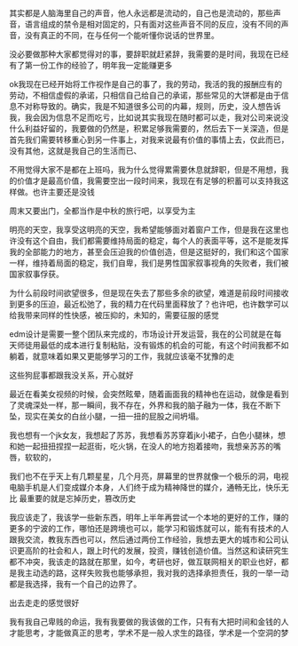 其实都是人脑海里自己的声音，他人永远都是流动的，自己也是流动的，那些声音，语言组成的禁令是相对固定的，只有面对这些声音不同的反应，没有不同的声音，没有真正的不同，在与任何一个能听懂你说话的世界里。

没必要做那种大家都觉得对的事，要辞职就赶紧辞，我需要的是时间，我现在已经有了第一份工作的经验了，明年我一定能赚更多

ok我现在已经开始将工作视作是自己的事了，我的劳动，我活的我的报酬应有的劳动，不相信虚假的承诺，只相信自己给自己的承诺，那些常见的大饼都是由于信息不对称导致的。确实，我是不知道很多公司的内幕，规则，历史，没人想告诉我，我会因为信息不足而吃亏，比如说其实我现在随时都可以走，我对公司来说没什么利益好留的，我要做的仍然是，积累足够我需要的，然后去下一关深造，但是首先我们需要转移重心到另一件事上，对我来说最有价值的事情上去，仅此而已，没有其他，这就是我自己的生活而已、

不用觉得大家不是都在上班吗，我为什么觉得累需要休息就辞职，但是不用想，我的价值才是最高价值，我需要空出一段时间来，我现在有足够的积蓄可以支持我这样做。也许主要还是没钱

周末又要出门，全都当作是中秋的旅行吧，以享受为主

明亮的天空，我享受这明亮的天空，我希望能够面对着窗户工作，但是我在这里也许没有这个自由，我们都需要维持局面的稳定，每个人的表面平等，这不是能发挥我的全部能力的地方，甚至会压迫我的价值创造，但是这挺好的，我们和这个国家一样，维持着局面的稳定，我们自卑，我们是男性国家叙事视角的失败者，我们被国家叙事俘获。

为什么前段时间欲望很多，但是现在失去了那些多余的欲望，难道是前段时间接收到更多的压迫，最近松弛了，我的精力在代码里面释放了？也许吧，也许数学可以给我带来同样的性快感，被压抑的，未知的，需要征服的感觉

edm设计是需要一整个团队来完成的，市场设计开发运营，我在的公司就是在每天师徒用最低的成本进行复制粘贴，没有锻炼的机会的可能，有这个时间我都不如躺着，就意味着如果又更能够学习的工作，我就应该毫不犹豫的走

这些狗屁事都跟我没关系，开心就好

最近在看美女视频的时候，会突然眩晕，随着画面我的精神也在运动，就像是看到了灵魂深处一样，那一瞬间，我不存在，外界和我的脑子融为一体，我在不断下坠，现实在美女的白丝小腿，一扭一扭的屁股之间坍塌。

我也想有一个jk女友，我想起了苏苏，我想看苏苏穿着jk小裙子，白色小腿袜，想和她一起扭扭捏捏一起逛街，吃火锅，在没人的地方抱着接吻，我想亲苏苏的嘴唇，软软的，

我们也不在乎天上有几颗星星，几个月亮，屏幕里的世界就像一个极乐的洞，电视电脑手机是人们变成媒介本身，人们终于成为精神降世的媒介，通畅无比，快乐无比
最重要的就是忘掉历史，篡改历史

我应该走了，我该学一些新东西，明年上半年再尝试一个本地的更好的工作，赚的更多的宁波的工作，哪怕还是跨境也可以，能学习和锻炼就可以，能有有技术的人跟我交流，教我东西也可以，然后通过两份工作经验，我想去更大的城市和公司认识更高阶的社会和人，跟上时代的发展，投资，赚钱创造价值。当然这和读研究生都不冲突，我该走的路就在那里，如今，考研也好，做互联网相关的职业也好，都是我主动选的路，这样失败我也能够承担，我对我的选择承担责任，我的一举一动都是我选择，我有一个自己的边界了。

出去走走的感觉很好

我有我自己卑贱的命运，我有我要做的我该做的工作，只有有大把时间和金钱的人才能思考，才能做真正的思考，学术不是一般人求生的路径，学术是一个空洞的梦